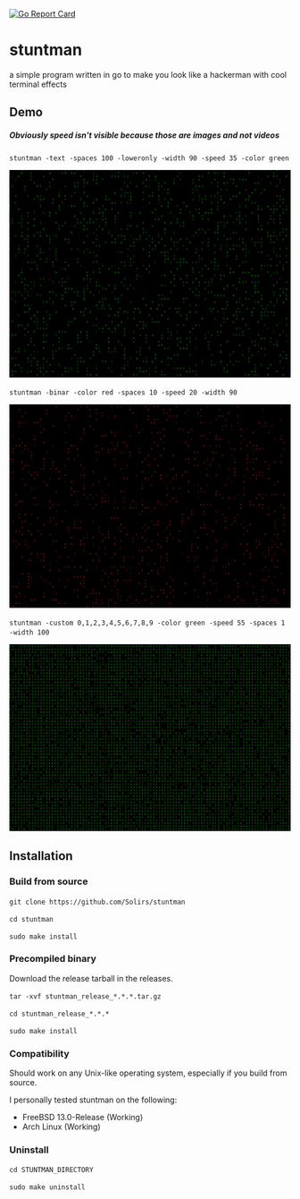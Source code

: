 [![Go Report Card](https://goreportcard.com/badge/github.com/Solirs/stuntman)](https://goreportcard.com/report/github.com/Solirs/stuntman)
# stuntman
a simple program written in go to make you look like a hackerman with cool terminal effects



## Demo

##### Obviously speed isn't visible because those are images and not videos

`stuntman -text -spaces 100 -loweronly -width 90 -speed 35 -color green`

![alt text](https://github.com/Solirs/stuntman/blob/main/ressources/Demo-txt.png?raw=true)


`stuntman -binar -color red -spaces 10 -speed 20 -width 90`

![alt text](https://github.com/Solirs/stuntman/blob/main/ressources/Demo-bin-2.png?raw=true)

`stuntman -custom 0,1,2,3,4,5,6,7,8,9 -color green -speed 55 -spaces 1 -width 100`

![alt text](https://github.com/Solirs/stuntman/blob/main/ressources/Demo-custom.png?raw=true)

## Installation

### Build from source

`git clone https://github.com/Solirs/stuntman`

`cd stuntman`

`sudo make install`

### Precompiled binary

Download the release tarball in the releases.

`tar -xvf stuntman_release_*.*.*.tar.gz`

`cd stuntman_release_*.*.*`

`sudo make install`

### Compatibility

Should work on any Unix-like operating system, especially if you build from source.

I personally tested stuntman on the following:

  - FreeBSD 13.0-Release (Working)
  - Arch Linux (Working)


### Uninstall

`cd STUNTMAN_DIRECTORY`

`sudo make uninstall`
